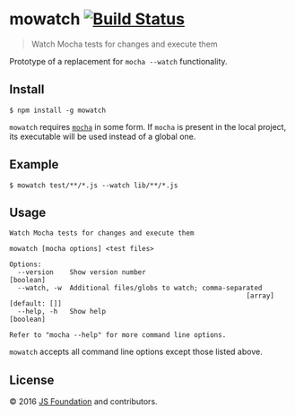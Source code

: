 # mowatch [![Build Status](https://travis-ci.org/mochajs/mowatch.svg?branch=master)](https://travis-ci.org/mochajs/mowatch)

> Watch Mocha tests for changes and execute them 

Prototype of a replacement for `mocha --watch` functionality.

## Install

```shell
$ npm install -g mowatch
```

`mowatch` requires [`mocha`](https://mochajs.org) in some form.  If `mocha` is present in the local project, its executable will be used instead of a global one.

## Example

```shell
$ mowatch test/**/*.js --watch lib/**/*.js
```

## Usage

```
Watch Mocha tests for changes and execute them

mowatch [mocha options] <test files>

Options:
  --version    Show version number                                     [boolean]
  --watch, -w  Additional files/globs to watch; comma-separated
                                                           [array] [default: []]
  --help, -h   Show help                                               [boolean]

Refer to "mocha --help" for more command line options.
```

`mowatch` accepts all command line options except those listed above.

## License

:copyright: 2016 [JS Foundation](https://js.foundation) and contributors.

